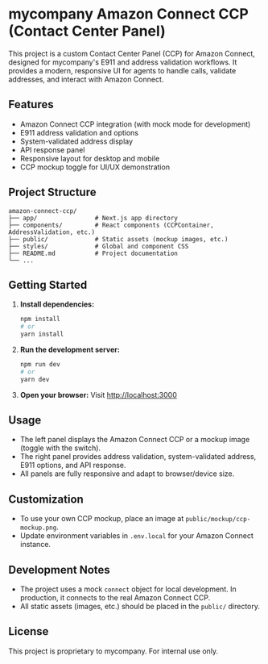 # mycompany Amazon Connect CCP (Contact Center Panel)

This project is a custom Contact Center Panel (CCP) for Amazon Connect, designed for mycompany's E911 and address validation workflows. It provides a modern, responsive UI for agents to handle calls, validate addresses, and interact with Amazon Connect.

## Features
- Amazon Connect CCP integration (with mock mode for development)
- E911 address validation and options
- System-validated address display
- API response panel
- Responsive layout for desktop and mobile
- CCP mockup toggle for UI/UX demonstration

## Project Structure
```
amazon-connect-ccp/
├── app/                # Next.js app directory
├── components/         # React components (CCPContainer, AddressValidation, etc.)
├── public/             # Static assets (mockup images, etc.)
├── styles/             # Global and component CSS
├── README.md           # Project documentation
└── ...
```

## Getting Started
1. **Install dependencies:**
   ```sh
   npm install
   # or
   yarn install
   ```
2. **Run the development server:**
   ```sh
   npm run dev
   # or
   yarn dev
   ```
3. **Open your browser:**
   Visit [http://localhost:3000](http://localhost:3000)

## Usage
- The left panel displays the Amazon Connect CCP or a mockup image (toggle with the switch).
- The right panel provides address validation, system-validated address, E911 options, and API response.
- All panels are fully responsive and adapt to browser/device size.

## Customization
- To use your own CCP mockup, place an image at `public/mockup/ccp-mockup.png`.
- Update environment variables in `.env.local` for your Amazon Connect instance.

## Development Notes
- The project uses a mock `connect` object for local development. In production, it connects to the real Amazon Connect CCP.
- All static assets (images, etc.) should be placed in the `public/` directory.

## License
This project is proprietary to mycompany. For internal use only.
